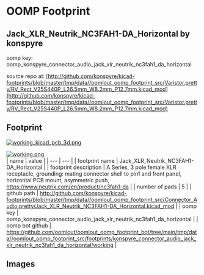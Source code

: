 # OOMP Footprint  
## Jack_XLR_Neutrik_NC3FAH1-DA_Horizontal  by konspyre  
  
oomp key: oomp_konspyre_connector_audio_jack_xlr_neutrik_nc3fah1_da_horizontal  
  
source repo at: [http://github.com/konspyre/kicad-footprints/blob/master/tmp/data//oomlout_oomp_footprint_src/Varistor.pretty/RV_Rect_V25S440P_L26.5mm_W8.2mm_P12.7mm.kicad_mod](http://github.com/konspyre/kicad-footprints/blob/master/tmp/data//oomlout_oomp_footprint_src/Varistor.pretty/RV_Rect_V25S440P_L26.5mm_W8.2mm_P12.7mm.kicad_mod)  
## Footprint  
  
[![working_kicad_pcb_3d.png](working_kicad_pcb_3d_600.png)](working_kicad_pcb_3d.png)  
  
[![working.png](working_600.png)](working.png)  
| name | value | 
| --- | --- | 
| footprint name | Jack_XLR_Neutrik_NC3FAH1-DA_Horizontal | 
| footprint description | A Series, 3 pole female XLR receptacle, grounding: mating connector shell to pin1 and front panel, horizontal PCB mount, asymmetric push, https://www.neutrik.com/en/product/nc3fah1-da | 
| number of pads | 5 | 
| github path | http://github.com/konspyre/kicad-footprints/blob/master/tmp/data//oomlout_oomp_footprint_src/Connector_Audio.pretty/Jack_XLR_Neutrik_NC3FAH1-DA_Horizontal.kicad_mod | 
| oomp key | oomp_konspyre_connector_audio_jack_xlr_neutrik_nc3fah1_da_horizontal | 
| oomp bot github | https://github.com/oomlout/oomlout_oomp_footprint_bot/tree/main/tmp/data//oomlout_oomp_footprint_src/footprints/konspyre_connector_audio_jack_xlr_neutrik_nc3fah1_da_horizontal/working | 
## Images  

